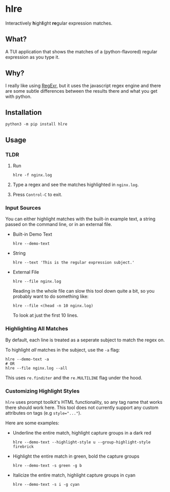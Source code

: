 # hlre

Interactively **h**igh**l**ight **re**gular expression matches.

## What?

A TUI application that shows the matches of a (python-flavored) regular
expression as you type it.

## Why?

I really like using [RegExr](https://regexr.com/), but it uses the javascript
regex engine and there are some subtle differences between the results there and
what you get with python.

## Installation

```
python3 -m pip install hlre
```

## Usage

### TLDR

1. Run

    ```
    hlre -f nginx.log
    ```

1. Type a regex and see the matches highlighted in `nginx.log`.

1. Press `Control-C` to exit.

### Input Sources

You can either highlight matches with the built-in example text, a string passed
on the command line, or in an external file.

- Built-in Demo Text

    ```
    hlre --demo-text
    ```

- String

    ```
    hlre --text 'This is the regular expression subject.'
    ```

- External File

    ```
    hlre --file nginx.log
    ```

    Reading in the whole file can slow this tool down quite a bit, so you probably
    want to do something like:

    ```
    hlre --file <(head -n 10 nginx.log)
    ```

    To look at just the first 10 lines.

### Highlighting All Matches

By default, each line is treated as a seperate subject to match the regex on.

To highlight *all* matches in the subject, use the `-a` flag:

```
hlre --demo-text -a
# OR
hlre --file nginx.log --all
```

This uses `re.finditer` and the `re.MULTILINE` flag under the hood.

### Customizing Highlight Styles

`hlre` uses prompt toolkit's HTML functionality, so any tag name that works
there should work here. This tool does not currently support any custom
attributes on tags (e.g `style="..."`).

Here are some examples:

- Underline the entire match, highlight capture groups in a dark red

    ```
    hlre --demo-text --highlight-style u --group-highlight-style firebrick
    ```

- Highlight the entire match in green, bold the capture groups

    ```
    hlre --demo-text -s green -g b
    ```

- Italicize the entire match, highlight capture groups in cyan

    ```
    hlre --demo-text -s i -g cyan
    ```

